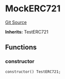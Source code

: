 # MockERC721
[Git Source](https://github.com/AstariaXYZ/starport/blob/579f2b696f3db97ba152a0f0d28350598ebf1089/src/hh_helpers/MockERC721.sol)

**Inherits:**
TestERC721


## Functions
### constructor


```solidity
constructor() TestERC721;
```

